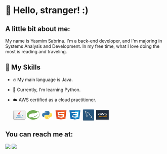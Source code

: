 # 💜 Hello, stranger! :)

## A little bit about me:
My name is Yasmim Sabrina. I'm a back-end developer, and I'm majoring in Systems Analysis and Development. In my free time, what I love doing the most is reading and traveling.

## 🚀 My Skills

- 🔥 My main language is Java.
- 🌱 Currently, I'm learning Python.
- ☁️ AWS certified as a cloud practitioner.

  
  <div style="flex-basis: 48%;">
    <img align="center" alt="Java" height="30" width="40" src="imagens/java.png">
    <img align="center" alt="Spring" height="30" width="40" src="imagens/spring-boot.png">
    <img align="center" alt="Python" height="30" width="40" src="https://raw.githubusercontent.com/devicons/devicon/master/icons/python/python-original.svg">
    <img align="center" alt="HTML" height="30" width="40" src="https://raw.githubusercontent.com/devicons/devicon/master/icons/html5/html5-original.svg">
    <img align="center" alt="CSS" height="30" width="40" src="https://raw.githubusercontent.com/devicons/devicon/master/icons/css3/css3-original.svg">
    <img align="center" alt="MySQL" height="40" width="40" src="imagens/mysql.png">
    <img align="center" alt="AWS" height="30" width="40" src="imagens/aws.png">

## You can reach me at:
<div> 
   <a href="https://www.linkedin.com/in/yasmim-sabrina-ads/" target="_blank"><img src="https://img.shields.io/badge/-LinkedIn-%230077B5?style=for-the-badge&logo=linkedin&logoColor=white" target="_blank"></a>
  <a href="mailto:yasmimsabrinacp@gmail.com" target="_blank"><img src="https://img.shields.io/badge/Microsoft_Outlook-0078D4?style=for-the-badge&logo=microsoft-outlook&logoColor=white" target="_blank"></a> 
</div>
